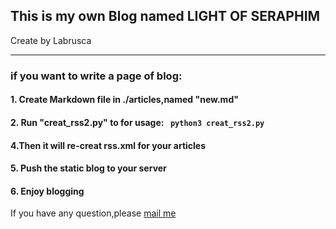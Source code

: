 ## This is my own Blog named LIGHT OF SERAPHIM

Create by Labrusca
************************
### if you want to write a page of blog:
#### 1. Create Markdown file in ./articles,named "new.md"
#### 2. Run "creat_rss2.py" to for usage: ``` python3 creat_rss2.py```
#### 4.Then it will re-creat rss.xml for your articles
#### 5. Push the static blog to your server
#### 6. Enjoy blogging

If you have any question,please [mail me](mailto:labrusca#live.com)
